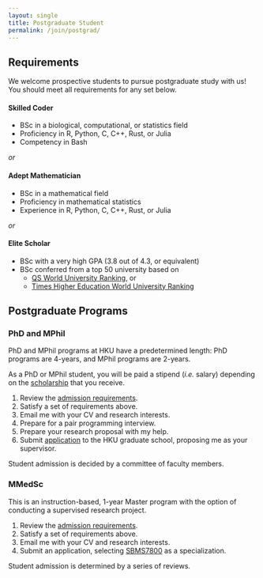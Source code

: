```yaml
---
layout: single
title: Postgraduate Student
permalink: /join/postgrad/
---
```


## Requirements

We welcome prospective students to pursue postgraduate study with us!
You should meet all requirements for any set below.

#### Skilled Coder
- BSc in a biological, computational, or statistics field
- Proficiency in R, Python, C, C++, Rust, or Julia
- Competency in Bash

*or*

#### Adept Mathematician
- BSc in a mathematical field
- Proficiency in mathematical statistics
- Experience in R, Python, C, C++, Rust, or Julia

*or*

#### Elite Scholar
- BSc with a very high GPA (3.8 out of 4.3, or equivalent)
- BSc conferred from a top 50 university based on
    - [QS World University Ranking][qs-ranking], or
    - [Times Higher Education World University Ranking][the-ranking]

[qs-ranking]: https://www.topuniversities.com/qs-world-university-rankings
[the-ranking]: https://www.timeshighereducation.com/world-university-rankings


## Postgraduate Programs

### PhD and MPhil

PhD and MPhil programs at HKU have a predetermined length:
PhD programs are 4-years, and MPhil programs are 2-years.

As a PhD or MPhil student, you will be paid a stipend (*i.e.* salary)
depending on the [scholarship][scholarship] that you receive.

1. Review the [admission requirements][rpg-req].
2. Satisfy a set of requirements above.
3. Email me with your CV and research interests.
4. Prepare for a pair programming interview.
5. Prepare your research proposal with my help.
6. Submit [application][rpg-app] to the HKU graduate school,
   proposing me as your supervisor.

Student admission is decided by a committee of faculty members.

### MMedSc

This is an instruction-based, 1-year Master program with the option of
conducting a supervised research project.

1. Review the [admission requirements][mmedsc-req].
2. Satisfy a set of requirements above.
3. Email me with your CV and research interests.
4. Submit an application, selecting [SBMS7800][sbms7800] as a
   specialization.

Student admission is determined by a series of reviews.


[rpg-req]: https://gradsch.hku.hk/gradsch/rola/online-application-for-mphil-phd-admission
[rpg-app]: https://gradsch.hku.hk/gradsch/rola/online-application-for-mphil-phd-admission
[mmedsc-req]: https://admissions.hku.hk/tpg/programme/master-medical-sciences
[scholarship]: https://gradsch.hku.hk/gradsch/prospective-students/scholarship-funding-and-fees
[sbms7800]: https://www.med.hku.hk/images/document/03edu/taught/mmedsc/curriculum/sm_schbio.html

